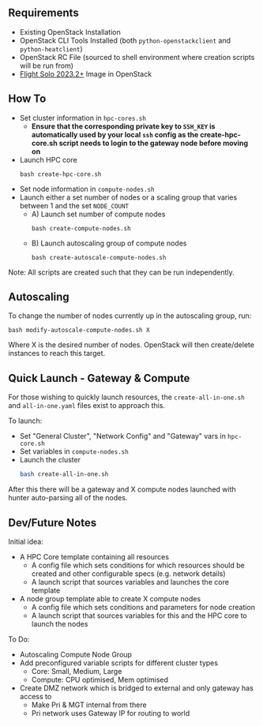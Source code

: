 ## Requirements

- Existing OpenStack Installation
- OpenStack CLI Tools Installed (both `python-openstackclient` and `python-heatclient`)
- OpenStack RC File (sourced to shell environment where creation scripts will be run from) 
- [Flight Solo 2023.2+](https://repo.openflighthpc.org/?prefix=images/FlightSolo/) Image in OpenStack

## How To

- Set cluster information in `hpc-cores.sh`
    - **Ensure that the corresponding private key to `SSH_KEY` is automatically used by your local `ssh` config as the create-hpc-core.sh script needs to login to the gateway node before moving on**
- Launch HPC core
  ```shell
  bash create-hpc-core.sh
  ```
- Set node information in `compute-nodes.sh`
- Launch either a set number of nodes or a scaling group that varies between 1 and the set `NODE_COUNT`
    - A) Launch set number of compute nodes
      ```shell
      bash create-compute-nodes.sh
      ```
    - B) Launch autoscaling group of compute nodes
      ```shell
      bash create-autoscale-compute-nodes.sh
      ```

Note: All scripts are created such that they can be run independently.

## Autoscaling

To change the number of nodes currently up in the autoscaling group, run:
```shell
bash modify-autoscale-compute-nodes.sh X
```

Where X is the desired number of nodes. OpenStack will then create/delete instances to reach this target. 

## Quick Launch - Gateway & Compute

For those wishing to quickly launch resources, the `create-all-in-one.sh` and `all-in-one.yaml` files exist to approach this. 

To launch:
- Set "General Cluster", "Network Config" and "Gateway" vars in `hpc-core.sh`
- Set variables in `compute-nodes.sh`
- Launch the cluster
    ```bash
    bash create-all-in-one.sh
    ```

After this there will be a gateway and X compute nodes launched with hunter auto-parsing all of the nodes. 

## Dev/Future Notes

Initial idea:
- A HPC Core template containing all resources 
    - A config file which sets conditions for which resources should be created and other configurable specs (e.g. network details)
    - A launch script that sources variables and launches the core template
- A node group template able to create X compute nodes
    - A config file which sets conditions and parameters for node creation
    - A launch script that sources variables for this and the HPC core to launch the nodes

To Do:
- Autoscaling Compute Node Group
- Add preconfigured variable scripts for different cluster types
    - Core: Small, Medium, Large
    - Compute: CPU optimised, Mem optimised
- Create DMZ network which is bridged to external and only gateway has access to
    - Make Pri & MGT internal from there
    - Pri network uses Gateway IP for routing to world
